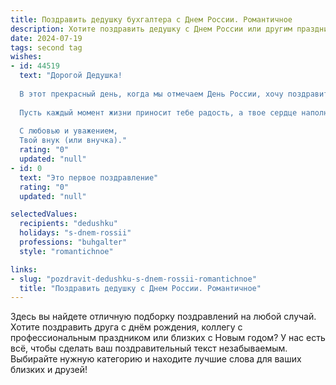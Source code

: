 ```yaml
---
title: Поздравить дедушку бухгалтера с Днем России. Романтичное
description: Хотите поздравить дедушку с Днем России или другим праздником? Наш ИИ создаст незабываемое поздравление, а вы обязательно выделитесь среди других.  
date: 2024-07-19
tags: second tag
wishes:
- id: 44519
  text: "Дорогой Дедушка!
  
  В этот прекрасный день, когда мы отмечаем День России, хочу поздравить тебя с этим значимым событием! Ты, как бухгалтер, всегда умело управлял финансами нашей семьи, но для меня ты — не просто цифры и отчёты, ты — воплощение мудрости и любви.
  
  Пусть каждый момент жизни приносит тебе радость, а твое сердце наполняется гордостью за нашу страну и за все твои достижения. Желаю здоровья, счастья и неиссякаемого вдохновения! Наша семья — это маленькая Россия, и ты в ней — главный оплот надежды и гармонии.
  
  С любовью и уважением,
  Твой внук (или внучка)."
  rating: "0"
  updated: "null"
- id: 0
  text: "Это первое поздравление"
  rating: "0"
  updated: "null"

selectedValues:
  recipients: "dedushku"
  holidays: "s-dnem-rossii"
  professions: "buhgalter"
  style: "romantichnoe"

links:
- slug: "pozdravit-dedushku-s-dnem-rossii-romantichnoe"
  title: "Поздравить дедушку с Днем России. Романтичное"
---
```


Здесь вы найдете отличную подборку поздравлений на любой случай. 
Хотите поздравить друга с днём рождения, коллегу с профессиональным праздником или близких с Новым годом? У нас есть всё, чтобы сделать ваш поздравительный текст незабываемым. Выбирайте нужную категорию и находите лучшие слова для ваших близких и друзей!
